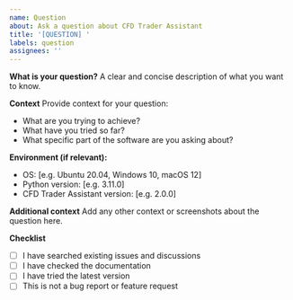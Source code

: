 ```yaml
---
name: Question
about: Ask a question about CFD Trader Assistant
title: '[QUESTION] '
labels: question
assignees: ''
---
```


**What is your question?**
A clear and concise description of what you want to know.

**Context**
Provide context for your question:
- What are you trying to achieve?
- What have you tried so far?
- What specific part of the software are you asking about?

**Environment (if relevant):**
 - OS: [e.g. Ubuntu 20.04, Windows 10, macOS 12]
 - Python version: [e.g. 3.11.0]
 - CFD Trader Assistant version: [e.g. 2.0.0]

**Additional context**
Add any other context or screenshots about the question here.

**Checklist**
- [ ] I have searched existing issues and discussions
- [ ] I have checked the documentation
- [ ] I have tried the latest version
- [ ] This is not a bug report or feature request